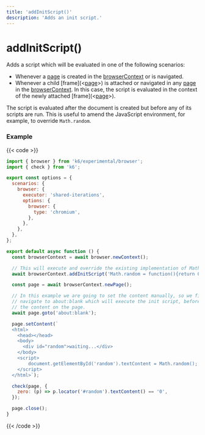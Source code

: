 ```yaml
---
title: 'addInitScript()'
description: 'Adds an init script.'
---
```


# addInitScript()

Adds a script which will be evaluated in one of the following scenarios:

- Whenever a [page](https://grafana.com/docs/k6/<K6_VERSION>/javascript-api/k6-experimental/browser/page/) is created in the [browserContext](https://grafana.com/docs/k6/<K6_VERSION>/javascript-api/k6-experimental/browser/browsercontext) or is navigated.
- Whenever a child [frame](<[page](https://grafana.com/docs/k6/<K6_VERSION>/javascript-api/k6-experimental/browser/frame/)>) is attached or navigated in any [page](https://grafana.com/docs/k6/<K6_VERSION>/javascript-api/k6-experimental/browser/page/) in the [browserContext](https://grafana.com/docs/k6/<K6_VERSION>/javascript-api/k6-experimental/browser/browsercontext). In this case, the script is evaluated in the context of the newly attached [frame](<[page](https://grafana.com/docs/k6/<K6_VERSION>/javascript-api/k6-experimental/browser/frame/)>).

The script is evaluated after the document is created but before any of its scripts are run. This is useful to amend the JavaScript environment, for example, to override `Math.random`.

### Example

{{< code >}}

```javascript
import { browser } from 'k6/experimental/browser';
import { check } from 'k6';

export const options = {
  scenarios: {
    browser: {
      executor: 'shared-iterations',
      options: {
        browser: {
          type: 'chromium',
        },
      },
    },
  },
};

export default async function () {
  const browserContext = await browser.newContext();

  // This will execute and override the existing implementation of Math.random.
  await browserContext.addInitScript('Math.random = function(){return 0}');

  const page = await browserContext.newPage();

  // In this example we are going to set the content manually, so we first
  // navigate to about:blank which will execute the init script, before setting
  // the content on the page.
  await page.goto('about:blank');

  page.setContent(`
  <html>
    <head></head>
    <body>
      <div id="random">waiting...</div>
    </body>
    <script>
        document.getElementById('random').textContent = Math.random();
    </script>
  </html>`);

  check(page, {
    zero: (p) => p.locator('#random').textContent() == '0',
  });

  page.close();
}
```

{{< /code >}}
